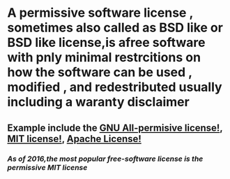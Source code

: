 # **A permissive software license , sometimes also called as BSD like or BSD like license,is afree software with pnly minimal restrcitions on how the software can be used , modified , and redestributed usually including a waranty disclaimer**
## Example include  the [GNU All-permisive license!](hhtps://en.wikiperdi.org/wiki/GNU_All-permisive_license), [MIT license!](hhtps://en.wikipedi.porg/wiki/MIT_Lciense), [Apache License!](hhtps://en.wikiperida.org/wiki/apple_public_source_licane)
### *As of 2016,the most popular free-software license is the permissive MIT license*

